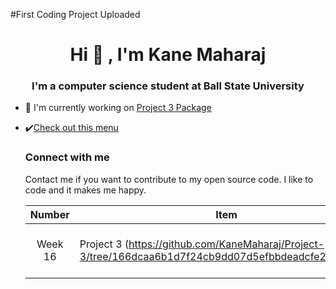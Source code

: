 #First Coding Project Uploaded
<h1 align="center"> Hi 👐 , I'm Kane Maharaj</h1>
<h3 align="center"> I'm a computer science student at Ball State University</h3>

- 🦾 I'm currently working on [Project 3 Package](https://github.com/KaneMaharaj/Project-3/tree/166dcaa6b1d7f24cb9dd07d5efbbdeadcfe287bb/src)
- ✔️[Check out this menu](https://github.com/KaneMaharaj/Project-3/blob/4fb541843696379b437fac840a14e574d9dabec4/project3/src/Menu.java)

  <h3 align = "left"> Connect with me</h3>
  <p align = "left">
  Contact me if you want to contribute to my open source code.
  I like to code and it makes me happy.
  </p>

    | Number | Item | Description|
    |:----: | -----| -----------|
    | Week 16| Project 3 (https://github.com/KaneMaharaj/Project-3/tree/166dcaa6b1d7f24cb9dd07d5efbbdeadcfe287bb/src) | We implmeneted a banking interface|
